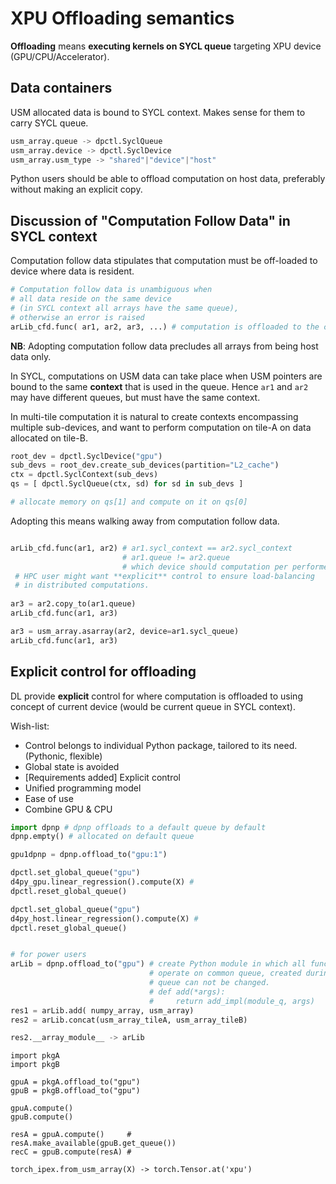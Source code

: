 # XPU Offloading semantics

**Offloading** means **executing kernels on SYCL queue** targeting XPU device (GPU/CPU/Accelerator).

## Data containers

USM allocated data is bound to SYCL context. Makes sense for them to carry SYCL queue.

```python
usm_array.queue -> dpctl.SyclQueue
usm_array.device -> dpctl.SyclDevice
usm_array.usm_type -> "shared"|"device"|"host"
```

Python users should be able to offload computation on host data, preferably without making an explicit copy.

## Discussion of "Computation Follow Data" in SYCL context

Computation follow data stipulates that computation must be off-loaded to device where data is resident.

```python
# Computation follow data is unambiguous when
# all data reside on the same device 
# (in SYCL context all arrays have the same queue), 
# otherwise an error is raised
arLib_cfd.func( ar1, ar2, ar3, ...) # computation is offloaded to the common queue
```

**NB**: Adopting computation follow data precludes all arrays from being host data only.

In SYCL, computations on USM data can take place when USM pointers are bound to the same **context** that is used in the queue. Hence `ar1` and `ar2` may have different queues, but must have the same context.

In multi-tile computation it is natural to create contexts encompassing multiple sub-devices, and want to perform computation  on tile-A on data allocated on tile-B.

```python
root_dev = dpctl.SyclDevice("gpu")
sub_devs = root_dev.create_sub_devices(partition="L2_cache")
ctx = dpctl.SyclContext(sub_devs)
qs = [ dpctl.SyclQueue(ctx, sd) for sd in sub_devs ]

# allocate memory on qs[1] and compute on it on qs[0]
```

Adopting this means walking away from computation follow data.

```python

arLib_cfd.func(ar1, ar2) # ar1.sycl_context == ar2.sycl_context
                         # ar1.queue != ar2.queue
                         # which device should computation per performed at?
 # HPC user might want **explicit** control to ensure load-balancing 
 # in distributed computations.
 
ar3 = ar2.copy_to(ar1.queue)
arLib_cfd.func(ar1, ar3) 

ar3 = usm_array.asarray(ar2, device=ar1.sycl_queue)
arLib_cfd.func(ar1, ar3)
```

## Explicit control for offloading

DL provide **explicit** control for where computation is offloaded to using concept of current device (would be current queue in SYCL context).

Wish-list:

- Control belongs to individual Python package, tailored to its need. (Pythonic, flexible)
- Global state is avoided
- [Requirements added] Explicit control
- Unified programming model
- Ease of use
- Combine GPU & CPU

```python
import dpnp # dpnp offloads to a default queue by default
dpnp.empty() # allocated on default queue

gpu1dpnp = dpnp.offload_to("gpu:1")

dpctl.set_global_queue("gpu")
d4py_gpu.linear_regression().compute(X) # 
dpctl.reset_global_queue()

dpctl.set_global_queue("gpu")
d4py_host.linear_regression().compute(X) # 
dpctl.reset_global_queue()


# for power users
arLib = dpnp.offload_to("gpu") # create Python module in which all functions
                               # operate on common queue, created during this call
                               # queue can not be changed.
                               # def add(*args):
                               #     return add_impl(module_q, args)
res1 = arLib.add( numpy_array, usm_array)
res2 = arLib.concat(usm_array_tileA, usm_array_tileB)

res2.__array_module__ -> arLib
```

```
import pkgA
import pkgB

gpuA = pkgA.offload_to("gpu") 
gpuB = pkgB.offload_to("gpu") 

gpuA.compute()
gpuB.compute()
```

```
resA = gpuA.compute()     #
resA.make_available(gpuB.get_queue())
recC = gpuB.compute(resA) # 
```

```
torch_ipex.from_usm_array(X) -> torch.Tensor.at('xpu')
```

